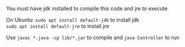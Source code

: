 You must have jdk installed to compile this code and jre to execute

On Ubuntu:
`sudo apt install default-jdk` to install jdk\
`sudo apt install default-jre` to install jre

Use `javac *.java -cp lib/*.jar` to compile and `java Controller` to run
